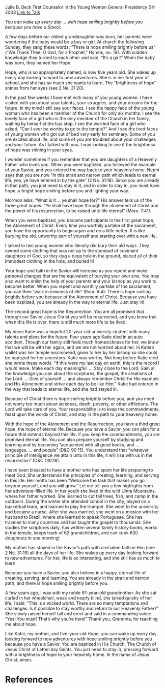 Julie B. Beck
First Counselor in the Young Women General Presidency
04-2003
[Link to Talk](https://www.churchofjesuschrist.org/study/general-conference/2003/04/there-is-hope-smiling-brightly-before-us?lang=eng)

_You can wake up every day … with hope smiling brightly before you because you have a Savior._

A few days before our oldest granddaughter was born, her parents were wondering if the baby would be a boy or girl. At church the following Sunday, they sang these words: “There is hope smiling brightly before us” (“We Thank Thee, O God, for a Prophet,” Hymns, no. 19). With sudden knowledge they turned to each other and said, “It’s a girl!” When the baby was born, they named her Hope.

Hope, who is so appropriately named, is now five years old. She wakes up every day looking forward to new adventures. She is in her first year of school, and she has so much she wants to learn. The “brightness of hope” shines from her eyes (see 2 Ne. 31:20).

In the past few weeks I have met with many of you young women. I have visited with you about your talents, your struggles, and your dreams for the future. In my mind I still see your faces. I see the happy face of the young woman who has been a member of the Church for only six months. I see the lonely face of a girl who is the only member of the Church in her family, waiting by herself at the bus stop. I see the worried face of a girl who asked, “Can I ever be worthy to go to the temple?” And I see the tired faces of young women who got out of bed very early for seminary. Some of you are excited about life, and some of you are troubled about your challenges and your future. As I talked with you, I was looking to see if the brightness of hope was shining in your eyes.

I wonder sometimes if you remember that you are daughters of a Heavenly Father who loves you. When you were baptized, you followed the example of your Savior, and you entered the way back to your heavenly home. Nephi says that you are now “in this strait and narrow path which leads to eternal life; yea, ye have entered in by the gate” (2 Ne. 31:18). Since you are already in that path, you just need to stay in it, and in order to stay in, you must have hope, a bright hope smiling before you and lighting your way.

Mormon asks, “What is it … ye shall hope for?” His answer tells us of the three great hopes: “Ye shall have hope through the atonement of Christ and the power of his resurrection, to be raised unto life eternal” (Moro. 7:41).

When you were baptized, you became participants in the first great hope, the Atonement of Christ. Every time you worthily partake of the sacrament, you have the opportunity to begin again and do a little better. It is like burying the old, unworthy part of yourself and starting over with a new life.

I talked to two young women who literally did bury their old ways. They owned some clothing that was not up to the standard of covenant daughters of God, so they dug a deep hole in the ground, placed all of their immodest clothing in the hole, and buried it!

Your hope and faith in the Savior will increase as you repent and make personal changes that are the equivalent of burying your own sins. You may also want to enlist the help of your parents and your bishop as you work to become better. When you repent and worthily partake of the sacrament, you can then “walk in newness of life” (Rom. 6:4). There is hope smiling brightly before you because of the Atonement of Christ. Because you have been baptized, you are already in the way to eternal life. Just stay in!

The second great hope is the Resurrection. You are all promised that through our Savior Jesus Christ you will be resurrected, and you know that when this life is over, there is still much more life to be lived.

My niece Katie was a hopeful 20-year-old university student with many talents and plans for the future. Four years ago Katie died in an auto accident. Though our family still feels much homesickness for her, we know that we will be with her again, and we are not worried about her. In Katie’s wallet was her temple recommend, given to her by her bishop so she could be baptized for her ancestors. Katie was worthy. Not long before Katie died she wrote these words: “If this were my last day on earth, this is the record I would leave. Make each day meaningful. … Stay close to the Lord. Gain all the knowledge you can about the scriptures, the gospel, the creations of the Lord. … Give of yourself … and always remember Christ for His example and His Atonement and strive each day to be like Him.” Katie had entered in the way that leads to eternal life, and she had stayed in.

Because of Christ there is hope smiling brightly before you, and you need not worry too much about sickness, death, poverty, or other afflictions. The Lord will take care of you. Your responsibility is to keep the commandments, feast upon the words of Christ, and stay in the path to your heavenly home.

With the hope of the Atonement and the Resurrection, you have a third great hope, the hope of eternal life. Because you have a Savior, you can plan for a future that extends beyond this life. If you keep the commandments, you are promised eternal life. You can also prepare yourself by studying and learning and by becoming “acquainted with all good books, and … languages, … and people” (D&C 90:15). You understand that “whatever principle of intelligence we attain unto in this life, it will rise with us in the resurrection” (D&C 130:18).

I have been blessed to have a mother who has spent her life preparing to meet God. She understands the principles of creating, learning, and serving in this life. Her motto has been “Welcome the task that makes you go beyond yourself, and you will grow.” Let me tell you a few highlights from her adventure-filled life. In her youth she lived in the wild Uinta Mountains, where her father worked. She learned to cut tall trees, fish, and camp in the outdoors. During the winter she attended school in the city, played on a basketball team, and learned to play the trumpet. She went to the university and became a nurse. After she was married, she went on a mission with her husband to Brazil, where she learned to speak Portuguese. She has traveled to many countries and has taught the gospel to thousands. She studies the scriptures daily, has written several family history books, works in the temple, keeps track of 62 grandchildren, and can cook 600 doughnuts in one morning!

My mother has stayed in the Savior’s path with unshaken faith in Him (see 2 Ne. 31:19) all the days of her life. She wakes up every day looking forward to new adventures. For her, life is so interesting, and she still has so much to learn.

Because you have a Savior, you also believe in a happy, eternal life of creating, serving, and learning. You are already in the strait and narrow path, and there is hope smiling brightly before you.

A few years ago, I was with my noble 97-year-old grandmother. As she sat curled in her wheelchair, weak and nearly blind, she talked quietly of her life. I said: “This is a wicked world. There are so many temptations and challenges. Is it possible to stay worthy and return to our Heavenly Father?” She slowly raised herself tall and erect and said in a commanding voice: “Yes! You must! That’s why you’re here!” Thank you, Grandma, for teaching me about hope.

Like Katie, my mother, and five-year-old Hope, you can wake up every day looking forward to new adventures with hope smiling brightly before you because you have a Savior. You are baptized in His Church, The Church of Jesus Christ of Latter-day Saints. You just need to stay in, pressing forward with a brightness of hope to your heavenly home. In the name of Jesus Christ, amen.

# References

